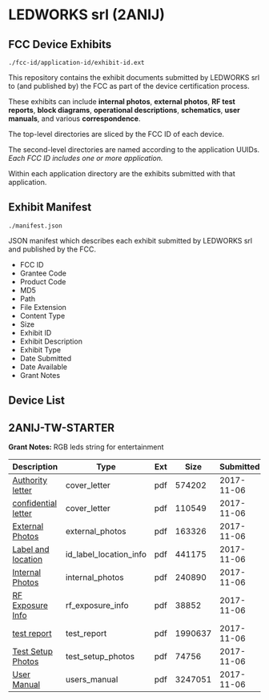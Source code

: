 # LEDWORKS srl (2ANIJ)
## FCC Device Exhibits

```
./fcc-id/application-id/exhibit-id.ext
```

This repository contains the exhibit documents submitted by LEDWORKS srl to (and published by) the FCC as part of the device certification process.

These exhibits can include **internal photos**, **external photos**, **RF test reports**, **block diagrams**, **operational descriptions**, **schematics**, **user manuals**, and various **correspondence**.

The top-level directories are sliced by the FCC ID of each device.

The second-level directories are named according to the application UUIDs. *Each FCC ID includes one or more application.*

Within each application directory are the exhibits submitted with that application. 

## Exhibit Manifest

```
./manifest.json
```

JSON manifest which describes each exhibit submitted by LEDWORKS srl and published by the FCC.

- FCC ID
- Grantee Code
- Product Code
- MD5
- Path
- File Extension
- Content Type
- Size
- Exhibit ID
- Exhibit Description
- Exhibit Type
- Date Submitted
- Date Available
- Grant Notes

## Device List
## 2ANIJ-TW-STARTER
**Grant Notes:** RGB leds string for entertainment

| Description | Type | Ext | Size | Submitted | Available |
| ----------- | ---- | --- | ---- | --------- | --------- |
| [Authority letter](2ANIJ-TW-STARTER/684a15728c91ae023a18f54e0c6678b5/3630031.pdf) | cover_letter | pdf | 574202 | 2017-11-06 | 2017-11-06 |
| [confidential letter](2ANIJ-TW-STARTER/684a15728c91ae023a18f54e0c6678b5/3630035.pdf) | cover_letter | pdf | 110549 | 2017-11-06 | 2017-11-06 |
| [External Photos](2ANIJ-TW-STARTER/684a15728c91ae023a18f54e0c6678b5/3619091.pdf) | external_photos | pdf | 163326 | 2017-11-06 | 2017-11-06 |
| [Label and location](2ANIJ-TW-STARTER/684a15728c91ae023a18f54e0c6678b5/3630039.pdf) | id_label_location_info | pdf | 441175 | 2017-11-06 | 2017-11-06 |
| [Internal Photos](2ANIJ-TW-STARTER/684a15728c91ae023a18f54e0c6678b5/3619102.pdf) | internal_photos | pdf | 240890 | 2017-11-06 | 2017-11-06 |
| [RF Exposure Info](2ANIJ-TW-STARTER/684a15728c91ae023a18f54e0c6678b5/3630053.pdf) | rf_exposure_info | pdf | 38852 | 2017-11-06 | 2017-11-06 |
| [test report](2ANIJ-TW-STARTER/684a15728c91ae023a18f54e0c6678b5/3630054.pdf) | test_report | pdf | 1990637 | 2017-11-06 | 2017-11-06 |
| [Test Setup Photos](2ANIJ-TW-STARTER/684a15728c91ae023a18f54e0c6678b5/3619093.pdf) | test_setup_photos | pdf | 74756 | 2017-11-06 | 2017-11-06 |
| [User Manual](2ANIJ-TW-STARTER/684a15728c91ae023a18f54e0c6678b5/3630042.pdf) | users_manual | pdf | 3247051 | 2017-11-06 | 2017-11-06 |
